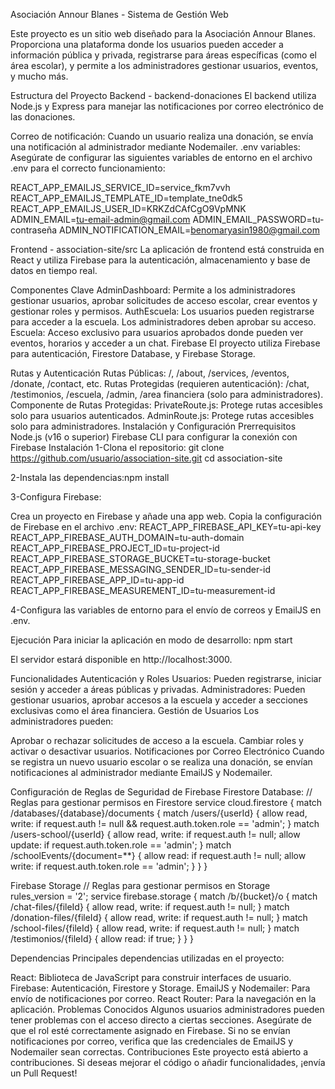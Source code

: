 Asociación Annour Blanes - Sistema de Gestión Web

Este proyecto es un sitio web diseñado para la Asociación Annour Blanes. Proporciona una plataforma donde los usuarios pueden acceder a información pública y privada, registrarse para áreas específicas (como el área escolar), y permite a los administradores gestionar usuarios, eventos, y mucho más.

Estructura del Proyecto
Backend - backend-donaciones
El backend utiliza Node.js y Express para manejar las notificaciones por correo electrónico de las donaciones.

Correo de notificación: Cuando un usuario realiza una donación, se envía una notificación al administrador mediante Nodemailer.
.env variables: Asegúrate de configurar las siguientes variables de entorno en el archivo .env para el correcto funcionamiento:

REACT_APP_EMAILJS_SERVICE_ID=service_fkm7vvh
REACT_APP_EMAILJS_TEMPLATE_ID=template_tne0dk5
REACT_APP_EMAILJS_USER_ID=KRKZdCAfCgO9VpMNK
ADMIN_EMAIL=tu-email-admin@gmail.com
ADMIN_EMAIL_PASSWORD=tu-contraseña
ADMIN_NOTIFICATION_EMAIL=benomaryasin1980@gmail.com

Frontend - association-site/src
La aplicación de frontend está construida en React y utiliza Firebase para la autenticación, almacenamiento y base de datos en tiempo real.

Componentes Clave
AdminDashboard: Permite a los administradores gestionar usuarios, aprobar solicitudes de acceso escolar, crear eventos y gestionar roles y permisos.
AuthEscuela: Los usuarios pueden registrarse para acceder a la escuela. Los administradores deben aprobar su acceso.
Escuela: Acceso exclusivo para usuarios aprobados donde pueden ver eventos, horarios y acceder a un chat.
Firebase
El proyecto utiliza Firebase para autenticación, Firestore Database, y Firebase Storage.

Rutas y Autenticación
Rutas Públicas: /, /about, /services, /eventos, /donate, /contact, etc.
Rutas Protegidas (requieren autenticación): /chat, /testimonios, /escuela, /admin, /area financiera (solo para administradores).
Componente de Rutas Protegidas:
PrivateRoute.js: Protege rutas accesibles solo para usuarios autenticados.
AdminRoute.js: Protege rutas accesibles solo para administradores.
Instalación y Configuración
Prerrequisitos
Node.js (v16 o superior)
Firebase CLI para configurar la conexión con Firebase
Instalación
1-Clona el repositorio:
git clone https://github.com/usuario/association-site.git
cd association-site

2-Instala las dependencias:npm install

3-Configura Firebase:

Crea un proyecto en Firebase y añade una app web.
Copia la configuración de Firebase en el archivo .env:
REACT_APP_FIREBASE_API_KEY=tu-api-key
REACT_APP_FIREBASE_AUTH_DOMAIN=tu-auth-domain
REACT_APP_FIREBASE_PROJECT_ID=tu-project-id
REACT_APP_FIREBASE_STORAGE_BUCKET=tu-storage-bucket
REACT_APP_FIREBASE_MESSAGING_SENDER_ID=tu-sender-id
REACT_APP_FIREBASE_APP_ID=tu-app-id
REACT_APP_FIREBASE_MEASUREMENT_ID=tu-measurement-id

4-Configura las variables de entorno para el envío de correos y EmailJS en .env.

Ejecución
Para iniciar la aplicación en modo de desarrollo:
npm start

El servidor estará disponible en http://localhost:3000.

Funcionalidades
Autenticación y Roles
Usuarios: Pueden registrarse, iniciar sesión y acceder a áreas públicas y privadas.
Administradores: Pueden gestionar usuarios, aprobar accesos a la escuela y acceder a secciones exclusivas como el área financiera.
Gestión de Usuarios
Los administradores pueden:

Aprobar o rechazar solicitudes de acceso a la escuela.
Cambiar roles y activar o desactivar usuarios.
Notificaciones por Correo Electrónico
Cuando se registra un nuevo usuario escolar o se realiza una donación, se envían notificaciones al administrador mediante EmailJS y Nodemailer.

Configuración de Reglas de Seguridad de Firebase
Firestore Database:
// Reglas para gestionar permisos en Firestore
service cloud.firestore {
  match /databases/{database}/documents {
    match /users/{userId} {
      allow read, write: if request.auth != null && request.auth.token.role == 'admin';
    }
    match /users-school/{userId} {
      allow read, write: if request.auth != null;
      allow update: if request.auth.token.role == 'admin';
    }
    match /schoolEvents/{document=**} {
      allow read: if request.auth != null;
      allow write: if request.auth.token.role == 'admin';
    }
  }
}

Firebase Storage
// Reglas para gestionar permisos en Storage
rules_version = '2';
service firebase.storage {
  match /b/{bucket}/o {
    match /chat-files/{fileId} {
      allow read, write: if request.auth != null;
    }
    match /donation-files/{fileId} {
      allow read, write: if request.auth != null;
    }
    match /school-files/{fileId} {
      allow read, write: if request.auth != null;
    }
    match /testimonios/{fileId} {
      allow read: if true;
    }
  }
}

Dependencias
Principales dependencias utilizadas en el proyecto:

React: Biblioteca de JavaScript para construir interfaces de usuario.
Firebase: Autenticación, Firestore y Storage.
EmailJS y Nodemailer: Para envío de notificaciones por correo.
React Router: Para la navegación en la aplicación.
Problemas Conocidos
Algunos usuarios administradores pueden tener problemas con el acceso directo a ciertas secciones. Asegúrate de que el rol esté correctamente asignado en Firebase.
Si no se envían notificaciones por correo, verifica que las credenciales de EmailJS y Nodemailer sean correctas.
Contribuciones
Este proyecto está abierto a contribuciones. Si deseas mejorar el código o añadir funcionalidades, ¡envía un Pull Request!



